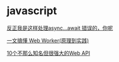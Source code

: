 # javascript

[反正我是这样处理async...await 错误的，你呢](https://mp.weixin.qq.com/s?__biz=MzIyNjUxNjMxOA==&mid=2247491263&idx=1&sn=13c39e43011ec8324895671ed0398b8e&chksm=e86e128edf199b98335411944a354c420b0a6320c399aa89be83122c24f7555cd9b93732e87f&mpshare=1&scene=24&srcid=0109fleubCzKyUVpxKQ7pPyI&sharer_sharetime=1610199844271&sharer_shareid=18af4598a510ab1911de864d55f65d3a&key=e5a6f4840bcd614ceb3f739bc528840d4a466bbf3ff8abf55b0c01f842c9b9d5b69923fc2ff3464d46ec0bb20ee6574f968e0086ac371bbb80a77e7b4c60f86e8814b5645f1236b5d608a8ea0fa712b6c3846ceeea8b224053d1e5dcd7bf6be156ce287c2fef347275cba77efa0b0211b84817172f14ba8eec48e401f0215beb&ascene=14&uin=Mzc2MjkyMjk0MQ%3D%3D&devicetype=Windows+10+x64&version=6300002f&lang=zh_CN&exportkey=AwGmGCAGfgikKwhwNnewy%2FA%3D&pass_ticket=uG0ITW7VbQre912sCs3w03oa5DNRIG3UHrL1%2FYIYsorCPizXQjGGAVEkkNHwDWci&wx_header=0)

[一文搞懂 Web Worker(原理到实践)](https://mp.weixin.qq.com/s?__biz=MzUxNzk1MjQ0Ng==&mid=2247489665&idx=1&sn=d2f4603cd1fc31d92a40cdc8ebefe916&chksm=f9911e50cee69746fc837fc4140a06a66a7563266ed0c81fc6779a2937796af15cca4c634fb4&mpshare=1&scene=24&srcid=0105QESxSFhUXtdRDn4EK3u3&sharer_sharetime=1609838123874&sharer_shareid=18af4598a510ab1911de864d55f65d3a&key=3712d248eda753bf821a2469bfc663faf67438c7ef4190a4360b588a5d768286e79afe936c8049b30ba80ede614c8b4668142e911b3d37ee1712bc6747495d89d57bc5cd2c326711416834729f0f748ed0bae2c74c10efc86d4079cdc825b1c15c776f389cee851e4fb33d875d5c78f0c62c236db6aca1b00207609b6f581c25&ascene=14&uin=Mzc2MjkyMjk0MQ%3D%3D&devicetype=Windows+10+x64&version=6300002f&lang=zh_CN&exportkey=AzNWmXqXYvi8ZESmH0cjd2E%3D&pass_ticket=uG0ITW7VbQre912sCs3w03oa5DNRIG3UHrL1%2FYIYsorCPizXQjGGAVEkkNHwDWci&wx_header=0)

[10个不那么知名但很强大的Web API](https://mp.weixin.qq.com/s?__biz=MzIyMDkwODczNw==&mid=2247493908&idx=1&sn=b51135cb9f5ebd7ac5e4d46718b561d1&chksm=97c674baa0b1fdac706369cbfc5e0ae050de8fb7a23dedfd5f4a3eefddf579c398f41264b74a&mpshare=1&scene=24&srcid=0109e5rv9PcASpYQga132B6H&sharer_sharetime=1610159608846&sharer_shareid=18af4598a510ab1911de864d55f65d3a&key=e5a6f4840bcd614c3dea821669dcb2f29fde535b4907aac2898446836a58066f2d94b0918577957795bb5b1bd741e2edb8ea1545d016f47201bb0bdc5c5d366083040ebc11384d6c7958b88e80550034a102c64374f00cd4288b346646e010e7d737d01ed16c581f7f0e57c3c618d71765a25535974aa27595dcb01eb3a516c1&ascene=14&uin=Mzc2MjkyMjk0MQ%3D%3D&devicetype=Windows+10+x64&version=6300002f&lang=zh_CN&exportkey=A%2BdLRb997hkvTjsFk9lDmD4%3D&pass_ticket=uG0ITW7VbQre912sCs3w03oa5DNRIG3UHrL1%2FYIYsorCPizXQjGGAVEkkNHwDWci&wx_header=0)
